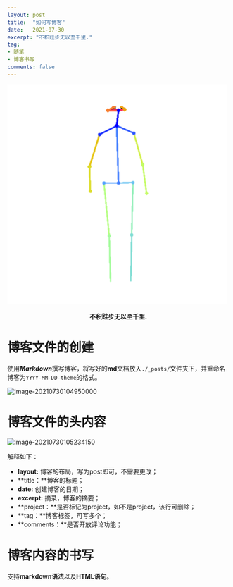 ```yaml
---
layout: post
title:  "如何写博客"
date:   2021-07-30
excerpt: "不积跬步无以至千里."
tag:
- 随笔 
- 博客书写
comments: false
---
```




 ![图片1](https://raw.githubusercontent.com/Marisssssa/ImageBed/main/20220529204043.png) 

<center><b>不积跬步无以至千里.</b> </center>

# 博客文件的创建

使用***Markdown***撰写博客，将写好的**md**文档放入`./_posts/`文件夹下，并重命名博客为`YYYY-MM-DD-theme`的格式。

![image-20210730104950000](https://gitee.com/cafory/images-store/raw/master/Image/image-20210730104950000.png)

# 博客文件的头内容

![image-20210730105234150](https://gitee.com/cafory/images-store/raw/master/Image/image-20210730105234150.png)



解释如下：

+ **layout:** 博客的布局，写为post即可，不需要更改；
+ **title：**博客的标题；
+ **date:** 创建博客的日期；
+ **excerpt:** 摘录，博客的摘要；
+ **project：**是否标记为project，如不是project，该行可删除；
+ **tag：**博客标签，可写多个；
+ **comments：**是否开放评论功能；



# 博客内容的书写

支持**markdown语法**以及**HTML语句**。
